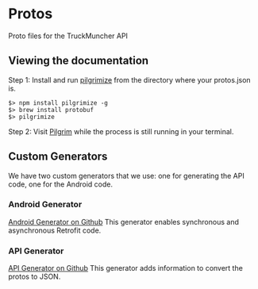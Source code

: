 # Protos

Proto files for the TruckMuncher API

## Viewing the documentation

Step 1: Install and run [pilgrimize](https://www.npmjs.org/package/pilgrimize) from the directory where your protos.json is.

    $> npm install pilgrimize -g
    $> brew install protobuf
    $> pilgrimize

Step 2: Visit [Pilgrim](http://pilgrim.fender.io) while the process is still running in your terminal.

## Custom Generators
We have two custom generators that we use: one for generating the API code, one for the Android code.

### Android Generator
[Android Generator on Github](https://github.com/MariusVolkhart/wire-android)
This generator enables synchronous and asynchronous Retrofit code.

### API Generator
[API Generator on Github](https://github.com/TruckMuncher/wire-api)
This generator adds information to convert the protos to JSON.